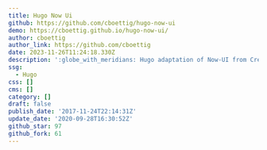 ```yaml
---
title: Hugo Now Ui
github: https://github.com/cboettig/hugo-now-ui
demo: https://cboettig.github.io/hugo-now-ui/
author: cboettig
author_link: https://github.com/cboettig
date: 2023-11-26T11:24:18.330Z
description: ':globe_with_meridians: Hugo adaptation of Now-UI from Creative Tim'
ssg:
  - Hugo
css: []
cms: []
category: []
draft: false
publish_date: '2017-11-24T22:14:31Z'
update_date: '2020-09-28T16:30:52Z'
github_star: 97
github_fork: 61
---
```

